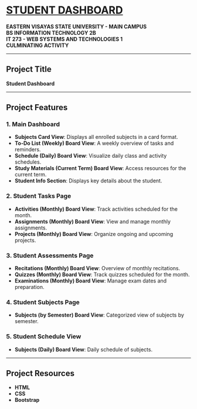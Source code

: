 # [STUDENT DASHBOARD](https://mikeygelooooo.github.io/student-dashboard/)

**EASTERN VISAYAS STATE UNIVERSITY - MAIN CAMPUS**  
**BS INFORMATION TECHNOLOGY 2B**  
**IT 273 - WEB SYSTEMS AND TECHNOLOGIES 1**  
**CULMINATING ACTIVITY**

---

## Project Title
**Student Dashboard**

---

## Project Features

### 1. Main Dashboard
- **Subjects Card View**: Displays all enrolled subjects in a card format.  
- **To-Do List (Weekly) Board View**: A weekly overview of tasks and reminders.  
- **Schedule (Daily) Board View**: Visualize daily class and activity schedules.  
- **Study Materials (Current Term) Board View**: Access resources for the current term.  
- **Student Info Section**: Displays key details about the student.  

### 2. Student Tasks Page
- **Activities (Monthly) Board View**: Track activities scheduled for the month.  
- **Assignments (Monthly) Board View**: View and manage monthly assignments.  
- **Projects (Monthly) Board View**: Organize ongoing and upcoming projects.  

### 3. Student Assessments Page
- **Recitations (Monthly) Board View**: Overview of monthly recitations.  
- **Quizzes (Monthly) Board View**: Track quizzes scheduled for the month.  
- **Examinations (Monthly) Board View**: Manage exam dates and preparation.  

### 4. Student Subjects Page
- **Subjects (by Semester) Board View**: Categorized view of subjects by semester.  

### 5. Student Schedule View
- **Subjects (Daily) Board View**: Daily schedule of subjects.  

---

## Project Resources
- **HTML**  
- **CSS**  
- **Bootstrap**  
